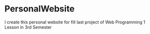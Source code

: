 # PersonalWebsite
I create this personal website for fill last project of Web Programming 1 Lesson in 3rd Semester
